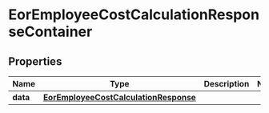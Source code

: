 

# EorEmployeeCostCalculationResponseContainer


## Properties

| Name | Type | Description | Notes |
|------------ | ------------- | ------------- | -------------|
|**data** | [**EorEmployeeCostCalculationResponse**](EorEmployeeCostCalculationResponse.md) |  |  |



